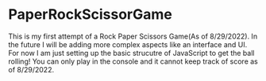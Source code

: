 # PaperRockScissorGame
This is my first attempt of a Rock Paper Scissors Game(As of 8/29/2022). In the future I will be adding more complex aspects like an interface and UI.
For now I am just setting up the basic strucutre of JavaScript to get the ball rolling!
You can only play in the console and it cannot keep track of score as of 8/29/2022.
